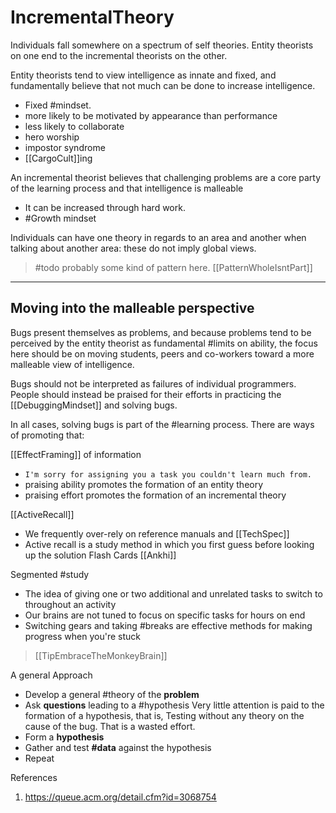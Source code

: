 # IncrementalTheory

Individuals fall somewhere on a spectrum of self theories. Entity theorists on one end to the incremental theorists on the other.

Entity theorists tend to view intelligence as innate and fixed, and fundamentally believe that not much can be done to increase intelligence.  

* Fixed #mindset.
* more likely to be motivated by appearance than performance
* less likely to collaborate
* hero worship
* impostor syndrome
* [[CargoCult]]ing

An incremental theorist believes that challenging problems are a core party of the learning process and that intelligence is malleable

* It can be increased through hard work.  
* #Growth mindset

Individuals can have one theory in regards to an area and another when talking about another area: these do not imply global views.

> #todo probably some kind of pattern here. [[PatternWholeIsntPart]]

___

## Moving into the malleable perspective

Bugs present themselves as problems, and because problems tend to be perceived by the entity theorist as fundamental #limits on ability, the focus here should be on moving students, peers and co-workers toward a more malleable view of intelligence.

Bugs should not be interpreted as failures of individual programmers.
People should instead be praised for their efforts in practicing the [[DebuggingMindset]] and solving bugs.

In all cases, solving bugs is part of the #learning process. There are ways of promoting that:

[[EffectFraming]] of information

* `I'm sorry for assigning you a task you couldn't learn much from.`
* praising ability promotes the formation of an entity theory
* praising effort promotes the formation of an incremental theory

[[ActiveRecall]]

* We frequently over-rely on reference manuals and [[TechSpec]]
* Active recall is a study method in which you first guess before looking up the solution
    Flash Cards
    [[Ankhi]]

Segmented #study

* The idea of giving one or two additional and unrelated tasks to switch to throughout an activity
* Our brains are not tuned to focus on specific tasks for hours on end
* Switching gears and taking #breaks are effective methods for making progress when you're stuck

> [[TipEmbraceTheMonkeyBrain]]

A general Approach

* Develop a general #theory of the __problem__
* Ask __questions__ leading to a #hypothesis
  Very little attention is paid to the formation of a hypothesis, that is,
  Testing without any theory on the cause of the bug. That is a wasted effort.
* Form a __hypothesis__
* Gather and test __#data__ against the hypothesis
* Repeat

References

1. <https://queue.acm.org/detail.cfm?id=3068754>
